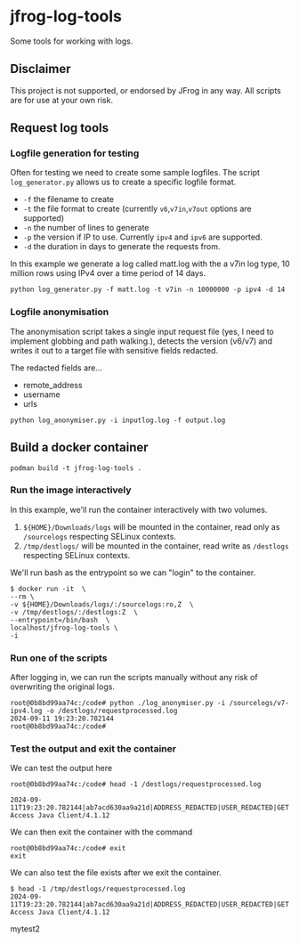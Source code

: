 # jfrog-log-tools
Some tools for working with logs.

## Disclaimer
This project is not supported, or endorsed by JFrog in any way. All scripts are for use at your own risk.

## Request log tools

### Logfile generation for testing
Often for testing we need to create some sample logfiles. The script ```log_generator.py``` allows us to create a specific logfile format.

* ```-f``` the filename to create
* ```-t``` the file format to create (currently ```v6```,```v7in```,```v7out``` options are supported)
* ```-n``` the number of lines to generate
* ```-p``` the version if IP to use. Currently ```ipv4``` and ```ipv6``` are supported.
* ```-d``` the duration in days to generate the requests from.

In this example we generate a log called matt.log with the a v7in log type, 10 million rows using IPv4 over a time period of 14 days.

```shell
python log_generator.py -f matt.log -t v7in -n 10000000 -p ipv4 -d 14
```

### Logfile anonymisation

The anonymisation script takes a single input request file (yes, I need to implement globbing and path walking.), detects the version (v6/v7) and writes it out to a target file with sensitive fields redacted.

The redacted fields are...

* remote_address
* username 
* urls

```shell 
python log_anonymiser.py -i inputlog.log -f output.log
```

## Build a docker container

```
podman build -t jfrog-log-tools .
```

### Run the image interactively
In this example, we'll run the container interactively with two volumes.

1. ```${HOME}/Downloads/logs``` will be mounted in the container, read only as ```/sourcelogs``` respecting SELinux contexts.
2. ```/tmp/destlogs/``` will be mounted in the container, read write as ```/destlogs``` respecting SELinux contexts.

We'll run bash as the entrypoint so we can "login" to the container.

```shell
$ docker run -it  \
--rm \
-v ${HOME}/Downloads/logs/:/sourcelogs:ro,Z  \
-v /tmp/destlogs/:/destlogs:Z  \
--entrypoint=/bin/bash  \
localhost/jfrog-log-tools \
-i
```

### Run one of the scripts
After logging in, we can run the scripts manually without any risk of overwriting the original logs.
```shell
root@0b8bd99aa74c:/code# python ./log_anonymiser.py -i /sourcelogs/v7-ipv4.log -o /destlogs/requestprocessed.log 
2024-09-11 19:23:20.782144
root@0b8bd99aa74c:/code# 
```

### Test the output and exit the container
We can test the output here 
```shell
root@0b8bd99aa74c:/code# head -1 /destlogs/requestprocessed.log

2024-09-11T19:23:20.782144|ab7acd630aa9a21d|ADDRESS_REDACTED|USER_REDACTED|GET|URL_REDACTED|201|3805396537|7827564335|385|JFrog Access Java Client/4.1.12
```

We can then exit the container with the command
```shell
root@0b8bd99aa74c:/code# exit
exit
```

We can also test the file exists after we exit the container.
```shell
$ head -1 /tmp/destlogs/requestprocessed.log
2024-09-11T19:23:20.782144|ab7acd630aa9a21d|ADDRESS_REDACTED|USER_REDACTED|GET|URL_REDACTED|201|3805396537|7827564335|385|JFrog Access Java Client/4.1.12
```

mytest2